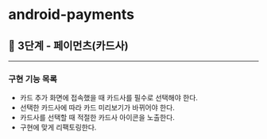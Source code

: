 # android-payments

## **🚀 3단계 - 페이먼츠(카드사)**

---

### 구현 기능 목록

- 카드 추가 화면에 접속했을 때 카드사를 필수로 선택해야 한다.
- 선택한 카드사에 따라 카드 미리보기가 바뀌어야 한다.
- 카드사를 선택할 때 적절한 카드사 아이콘을 노출한다.
- 구현에 맞게 리팩토링한다.